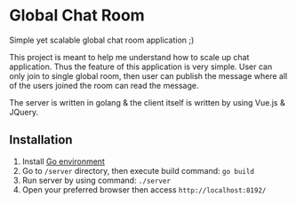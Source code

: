 # Global Chat Room

Simple yet scalable global chat room application ;)

This project is meant to help me understand how to scale up chat application. Thus the feature of this application is very simple. User can only join to single global room, then user can publish the message where all of the users joined the room can read the message.

The server is written in golang & the client itself is written by using Vue.js & JQuery.

## Installation

1. Install [Go environment](https://golang.org/doc/install)
2. Go to `/server` directory, then execute build command: `go build`
3. Run server by using command: `./server`
4. Open your preferred browser then access `http://localhost:8192/`